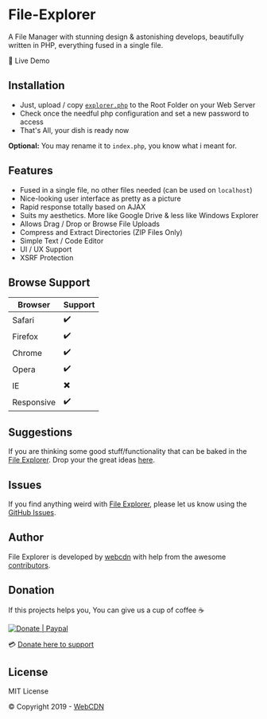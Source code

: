 # File-Explorer

A File Manager with stunning design & astonishing develops, beautifully written in PHP, everything fused in a single file.

:link: Live Demo



## Installation

* Just, upload / copy [`explorer.php`](https://github.com/webcdn/File-Explorer/raw/standalone/explorer.php) to the Root Folder on your Web Server
* Check once the needful php configuration and set a new password to access
* That's All, your dish is ready now

**Optional:** You may rename it to `index.php`, you know what i meant for.



## Features

* Fused in a single file, no other files needed (can be used on `localhost`)
* Nice-looking user interface as pretty as a picture
* Rapid response totally based on AJAX
* Suits my aesthetics. More like Google Drive & less like Windows Explorer
* Allows Drag / Drop or Browse File Uploads
* Compress and Extract Directories (ZIP Files Only)
* Simple Text / Code Editor
* UI / UX Support
* XSRF Protection




## Browse Support

| Browser       | Support                  |
| ------------- | ------------------------ |
| Safari        | :heavy_check_mark:       |
| Firefox       | :heavy_check_mark:       |
| Chrome        | :heavy_check_mark:       |
| Opera         | :heavy_check_mark:       |
| IE            | :heavy_multiplication_x: |
| Responsive    | :heavy_check_mark:       |


## Suggestions


If you are thinking some good stuff/functionality that can be baked in the [File Explorer](https://github.com/webcdn/File-Explorer). Drop your the great ideas [here](https://github.com/webcdn/File-Explorer/issues/1).



## Issues

If you find anything weird with [File Explorer](https://github.com/webcdn/File-Explorer), please let us know using the [GitHub Issues](https://github.com/webcdn/File-Explorer/issues).


## Author

File Explorer is developed by [webcdn](https://github.com/webcdn) with help from the awesome [contributors](https://github.com/webcdn/File-Explorer/graphs/contributors).



## Donation

If this projects helps you, You can give us a cup of coffee :coffee:

[![Donate | Paypal](https://camo.githubusercontent.com/d5d24e33e2f4b6fe53987419a21b203c03789a8f/68747470733a2f2f696d672e736869656c64732e696f2f62616467652f446f6e6174652d50617950616c2d677265656e2e737667)](https://gg.gg/contribute)

:credit_card: [Donate here to support](https://gg.gg/contribute)


## License

MIT License

:copyright: Copyright 2019 - [WebCDN](https://github.com/webcdn)